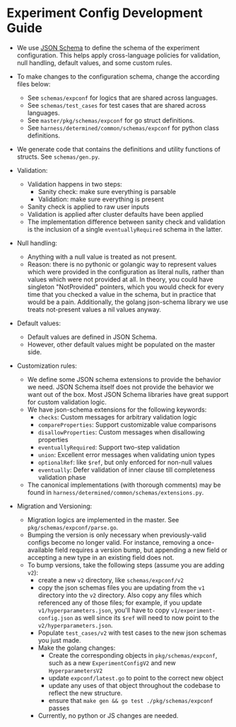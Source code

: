 # Experiment Config Development Guide

- We use [JSON Schema](https://json-schema.org/) to define the schema of
  the experiment configuration. This helps apply cross-language policies
  for validation, null handling, default values, and some custom rules.

- To make changes to the configuration schema, change the according files below:
  - See `schemas/expconf` for logics that are shared across languages.
  - See `schemas/test_cases` for test cases that are shared across languages.
  - See `master/pkg/schemas/expconf` for go struct definitions.
  - See `harness/determined/common/schemas/expconf` for python class definitions.

- We generate code that contains the definitions and utility functions of
  structs.  See `schemas/gen.py`.

- Validation:
  - Validation happens in two steps:
    - Sanity check: make sure everything is parsable
    - Validation: make sure everything is present
  - Sanity check is applied to raw user inputs
  - Validation is applied after cluster defaults have been applied
  - The implementation difference between sanity check and validation is the
    inclusion of a single `eventuallyRequired` schema in the latter.

- Null handling:
  - Anything with a null value is treated as not present.
  - Reason: there is no pythonic or golangic way to represent values which were
    provided in the configuration as literal nulls, rather than values which
    were not provided at all.  In theory, you could have singleton
    "NotProvided" pointers, which you would check for every time that you
    checked a value in the schema, but in practice that would be a pain.
    Additionally, the golang json-schema library we use treats not-present
    values a nil values anyway.

- Default values:
  - Default values are defined in JSON Schema.
  - However, other default values might be populated on the master side.

- Customization rules:
  - We define some JSON schema extensions to provide the behavior we need.
    JSON Schema itself does not provide the behavior we want out of the box.
    Most JSON Schema libraries have great support for custom validation logic.
  - We have json-schema extensions for the following keywords:
    - `checks`: Custom messages for arbitrary validation logic
    - `compareProperties`: Support customizable value comparisons
    - `disallowProperties`: Custom messages when disallowing properties
    - `eventuallyRequired`: Support two-step validation
    - `union`: Excellent error messages when validating union types
    - `optionalRef`: like `$ref`, but only enforced for non-null values
    - `eventually`: Defer validation of inner clause till completeness validation phase
  - The canonical implementations (with thorough comments) may be found in
    `harness/determined/common/schemas/extensions.py`.

- Migration and Versioning:
  - Migration logics are implemented in the master. See `pkg/schemas/expconf/parse.go`.
  - Bumping the version is only necessary when previously-valid configs become
    no longer valid.  For instance, removing a once-available field requires a
    version bump, but appending a new field or accepting a new type in an
    existing field does not.
  - To bump versions, take the following steps (assume you are adding `v2`):
    - create a new `v2` directory, like `schemas/expconf/v2`
    - copy the json schemas files you are updating from the `v1` directory
      into the `v2` directory.  Also copy any files which referenced any of
      those files; for example, if you update `v1/hyperparameters.json`,
      you'll have to copy `v1/experiment-config.json` as well since its
      `$ref` will need to now point to the `v2/hyperparameters.json`.
    - Populate `test_cases/v2` with test cases to the new json schemas you
      just made.
    - Make the golang changes:
      - Create the corresponding objects in `pkg/schemas/expconf`, such as a
        new `ExperimentConfigV2` and new `HyperparametersV2`
      - update `expconf/latest.go` to point to the correct new object
      - update any uses of that object throughout the codebase to reflect
        the new structure.
      - ensure that `make gen && go test ./pkg/schemas/expconf` passes
    - Currently, no python or JS changes are needed.
